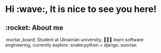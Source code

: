 <h1> Hi :wave:, It is nice to see you here!</h1>
  
 <h2> :rocket: About me </h2>
   :mortar_board: Student at Ukrainian university, 🧑🏻‍💻 learn software engineering, currently explore :snake:python + django.:sunrise:

<!--
**YSecretY/YSecretY** is a ✨ _special_ ✨ repository because its `README.md` (this file) appears on your GitHub profile.

Here are some ideas to get you started:

- 🔭 I’m currently working on ...
- 🌱 I’m currently learning ...
- 👯 I’m looking to collaborate on ...
- 🤔 I’m looking for help with ...
- 💬 Ask me about ...
- 📫 How to reach me: ...
- 😄 Pronouns: ...
- ⚡ Fun fact: ...
-->
